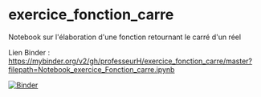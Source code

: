 # exercice_fonction_carre
Notebook sur l'élaboration d'une fonction retournant le carré d'un réel

Lien Binder : https://mybinder.org/v2/gh/professeurH/exercice_fonction_carre/master?filepath=Notebook_exercice_Fonction_carre.ipynb

[![Binder](https://mybinder.org/badge_logo.svg)](https://mybinder.org/v2/gh/professeurH/exercice_fonction_carre/master?filepath=Notebook_exercice_Fonction_carre.ipynb)

